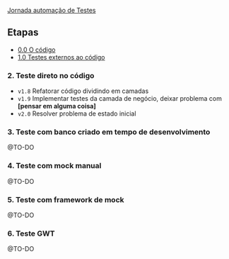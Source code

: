 [Jornada automação de Testes](index)

## Etapas

- [0.0 O código](jornada-0)
- [1.0 Testes externos ao código](jornada-1)

### 2. Teste direto no código
- `v1.8` Refatorar código dividindo em camadas
- `v1.9` Implementar testes da camada de negócio, deixar problema com **[pensar em alguma coisa]**
- `v2.0` Resolver problema de estado inicial

### 3. Teste com banco criado em tempo de desenvolvimento
@TO-DO

### 4. Teste com mock manual
@TO-DO

### 5. Teste com framework de mock
@TO-DO

### 6. Teste GWT
@TO-DO